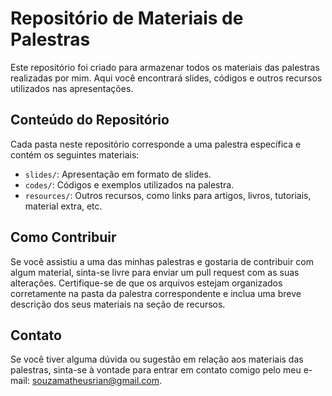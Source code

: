 # Repositório de Materiais de Palestras

Este repositório foi criado para armazenar todos os materiais das palestras realizadas por mim. Aqui você encontrará slides, códigos e outros recursos utilizados nas apresentações.

## Conteúdo do Repositório

Cada pasta neste repositório corresponde a uma palestra específica e contém os seguintes materiais:

- `slides/`: Apresentação em formato de slides.
- `codes/`: Códigos e exemplos utilizados na palestra.
- `resources/`: Outros recursos, como links para artigos, livros, tutoriais, material extra, etc.

## Como Contribuir

Se você assistiu a uma das minhas palestras e gostaria de contribuir com algum material, sinta-se livre para enviar um pull request com as suas alterações. Certifique-se de que os arquivos estejam organizados corretamente na pasta da palestra correspondente e inclua uma breve descrição dos seus materiais na seção de recursos.

## Contato

Se você tiver alguma dúvida ou sugestão em relação aos materiais das palestras, sinta-se à vontade para entrar em contato comigo pelo meu e-mail: [souzamatheusrian@gmail.com](mailto:souzamatheusrian@gmail.com).
